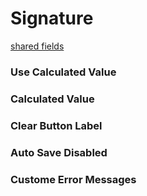 # Signature
[shared fields](/shared-inspector-components.md ':include')
### Use Calculated Value

### Calculated Value

### Clear Button Label

### Auto Save Disabled

### Custome Error Messages